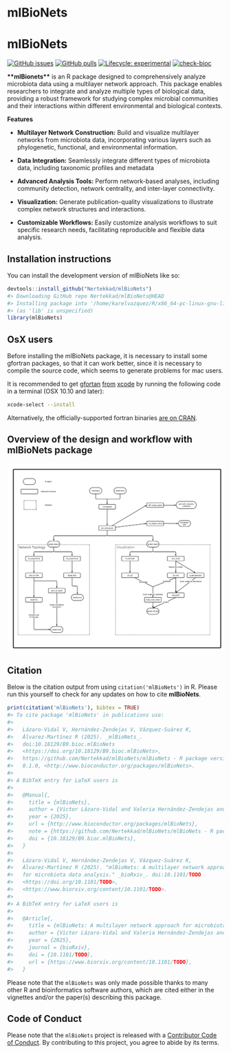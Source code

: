 mlBioNets
================

<!-- README.md is generated from README.Rmd. Please edit that file -->

# mlBioNets

<!-- badges: start -->

[![GitHub
issues](https://img.shields.io/github/issues/Nertekkad/mlBioNets)](https://github.com/Nertekkad/mlBioNets/issues)
[![GitHub
pulls](https://img.shields.io/github/issues-pr/Nertekkad/mlBioNets)](https://github.com/Nertekkad/mlBioNets/pulls)
[![Lifecycle:
experimental](https://img.shields.io/badge/lifecycle-experimental-orange.svg)](https://lifecycle.r-lib.org/articles/stages.html#experimental)
[![check-bioc](https://github.com/Nertekkad/mlBioNets/actions/workflows/check-bioc.yml/badge.svg)](https://github.com/Nertekkad/mlBioNets/actions/workflows/check-bioc.yml)

<!-- badges: end -->

**\*\*mlBionets\*\*** is an R package designed to comprehensively
analyze microbiota data using a multilayer network approach. This
package enables researchers to integrate and analyze multiple types of
biological data, providing a robust framework for studying complex
microbial communities and their interactions within different
environmental and biological contexts.

**Features**

- **Multilayer Network Construction:** Build and visualize multilayer
  networks from microbiota data, incorporating various layers such as
  phylogenetic, functional, and environmental information.

- **Data Integration:** Seamlessly integrate different types of
  microbiota data, including taxonomic profiles and metadata

- **Advanced Analysis Tools:** Perform network-based analyses, including
  community detection, network centrality, and inter-layer connectivity.

- **Visualization:** Generate publication-quality visualizations to
  illustrate complex network structures and interactions.

- **Customizable Workflows:** Easily customize analysis workflows to
  suit specific research needs, facilitating reproducible and flexible
  data analysis.

## Installation instructions

You can install the development version of mlBioNets like so:

``` r
devtools::install_github("Nertekkad/mlBioNets")
#> Downloading GitHub repo Nertekkad/mlBioNets@HEAD
#> Installing package into '/home/karelvazquez/R/x86_64-pc-linux-gnu-library/4.4'
#> (as 'lib' is unspecified)
library(mlBioNets)
```

## OsX users

Before installing the mlBioNets package, it is necessary to install some
gfortran packages, so that it can work better, since it is necessary to
compile the source code, which seems to generate problems for mac users.

It is recommended to get
[gfortan](https://developer.apple.com/downloads/index.action?=command%20line%20tools)
[from](httpshttps://developer.apple.com/downloads/index.action?=command%20line%20tools://kingaa.github.io/mac-fortran.html)
[xcode](https://developer.apple.com/downloads/index.action?=command%20line%20tools)
by running the following code in a terminal (OSX 10.10 and later):

``` bash
xcode-select --install
```

Alternatively, the officially-supported fortran binaries [are on
CRAN](https://cran.r-project.org/bin/macosx/tools/).

## Overview of the design and workflow with mlBioNets package

![](man/figures/Diagram_workflow_mlBioNets.png)

## Citation

Below is the citation output from using `citation('mlBioNets')` in R.
Please run this yourself to check for any updates on how to cite
**mlBioNets**.

``` r
print(citation('mlBioNets'), bibtex = TRUE)
#> To cite package 'mlBioNets' in publications use:
#> 
#>   Lázaro-Vidal V, Hernández-Zendejas V, Vázquez-Suárez K,
#>   Álvarez-Martínez R (2025). _mlBioNets_.
#>   doi:10.18129/B9.bioc.mlBioNets
#>   <https://doi.org/10.18129/B9.bioc.mlBioNets>,
#>   https://github.com/Nertekkad/mlBioNets/mlBioNets - R package version
#>   0.1.0, <http://www.bioconductor.org/packages/mlBioNets>.
#> 
#> A BibTeX entry for LaTeX users is
#> 
#>   @Manual{,
#>     title = {mlBioNets},
#>     author = {Víctor Lázaro-Vidal and Valeria Hernández-Zendejas and Karel Vázquez-Suárez and Roberto Álvarez-Martínez},
#>     year = {2025},
#>     url = {http://www.bioconductor.org/packages/mlBioNets},
#>     note = {https://github.com/Nertekkad/mlBioNets/mlBioNets - R package version 0.1.0},
#>     doi = {10.18129/B9.bioc.mlBioNets},
#>   }
#> 
#>   Lázaro-Vidal V, Hernández-Zendejas V, Vázquez-Suárez K,
#>   Álvarez-Martínez R (2025). "mlBioNets: A multilayer network approach
#>   for microbiota data analysis." _bioRxiv_. doi:10.1101/TODO
#>   <https://doi.org/10.1101/TODO>,
#>   <https://www.biorxiv.org/content/10.1101/TODO>.
#> 
#> A BibTeX entry for LaTeX users is
#> 
#>   @Article{,
#>     title = {mlBioNets: A multilayer network approach for microbiota data analysis},
#>     author = {Víctor Lázaro-Vidal and Valeria Hernández-Zendejas and Karel Vázquez-Suárez and Roberto Álvarez-Martínez},
#>     year = {2025},
#>     journal = {bioRxiv},
#>     doi = {10.1101/TODO},
#>     url = {https://www.biorxiv.org/content/10.1101/TODO},
#>   }
```

Please note that the `mlBioNets` was only made possible thanks to many
other R and bioinformatics software authors, which are cited either in
the vignettes and/or the paper(s) describing this package.

## Code of Conduct

Please note that the `mlBioNets` project is released with a [Contributor
Code of Conduct](http://bioconductor.org/about/code-of-conduct/). By
contributing to this project, you agree to abide by its terms.
